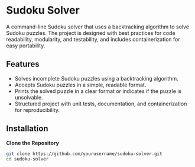 # Sudoku Solver

A command-line Sudoku solver that uses a backtracking algorithm to solve Sudoku puzzles. The project is designed with best practices for code readability, modularity, and testability, and includes containerization for easy portability.

## Features
- Solves incomplete Sudoku puzzles using a backtracking algorithm.
- Accepts Sudoku puzzles in a simple, readable format.
- Prints the solved puzzle in a clear format or indicates if the puzzle is unsolvable.
- Structured project with unit tests, documentation, and containerization for reproducibility.

## Installation

**Clone the Repository**
   ```bash
   git clone https://github.com/yourusername/sudoku-solver.git
   cd sudoku-solver
